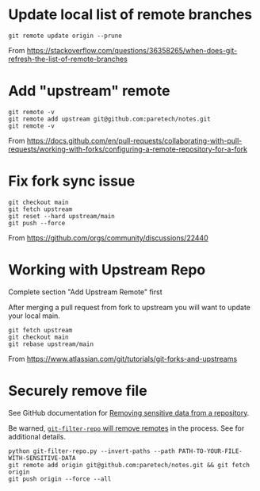 # Update local list of remote branches
`git remote update origin --prune`

From <https://stackoverflow.com/questions/36358265/when-does-git-refresh-the-list-of-remote-branches> 


# Add "upstream" remote
```
git remote -v
git remote add upstream git@github.com:paretech/notes.git
git remote -v
```

From <https://docs.github.com/en/pull-requests/collaborating-with-pull-requests/working-with-forks/configuring-a-remote-repository-for-a-fork>


# Fix fork sync issue
```
git checkout main
git fetch upstream
git reset --hard upstream/main
git push --force
```

From <https://github.com/orgs/community/discussions/22440> 


# Working with Upstream Repo
Complete section "Add Upstream Remote" first

After merging a pull request from fork to upstream you will want to update your local main.

```
git fetch upstream
git checkout main 
git rebase upstream/main
```

From <https://www.atlassian.com/git/tutorials/git-forks-and-upstreams> 


# Securely remove file
See GitHub documentation for [Removing sensitive data from a repository](https://docs.github.com/en/authentication/keeping-your-account-and-data-secure/removing-sensitive-data-from-a-repository).

Be warned, [`git-filter-repo` will remove remotes](https://github.com/newren/git-filter-repo/issues/46) in the process. See  for additional details.

```
python git-filter-repo.py --invert-paths --path PATH-TO-YOUR-FILE-WITH-SENSITIVE-DATA
git remote add origin git@github.com:paretech/notes.git && git fetch origin
git push origin --force --all
```

